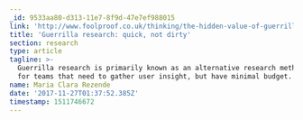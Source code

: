 ```yaml
---
_id: 9533aa80-d313-11e7-8f9d-47e7ef988015
link: 'http://www.foolproof.co.uk/thinking/the-hidden-value-of-guerrilla-research/'
title: 'Guerrilla research: quick, not dirty'
section: research
type: article
tagline: >-
  Guerrilla research is primarily known as an alternative research methodology
  for teams that need to gather user insight, but have minimal budget.
name: Maria Clara Rezende
date: '2017-11-27T01:37:52.385Z'
timestamp: 1511746672
---
```

